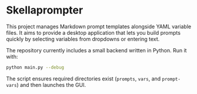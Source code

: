 # Skellaprompter

This project manages Markdown prompt templates alongside YAML variable files. It aims to provide a desktop application that lets you build prompts quickly by selecting variables from dropdowns or entering text.

The repository currently includes a small backend written in Python. Run it with:

```bash
python main.py --debug
```
The script ensures required directories exist (`prompts`, `vars`, and `prompt-vars`) and then launches the GUI.
